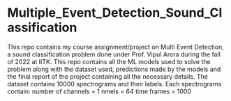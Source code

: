 # Multiple_Event_Detection_Sound_Classification
This repo contains my course assignment/project on Multi Event Detection, a sound classification problem done under Prof. Vipul Arora during the fall of 2022 at IITK. This repo contains all the ML models used to solve the problem along with the dataset used, predictions made by the models and the final report of the project containing all the necessary details. The dataset contains 10000 spectrograms and their labels.  Each spectrograms contain: number of channels = 1 nmels = 64 time frames = 1000
